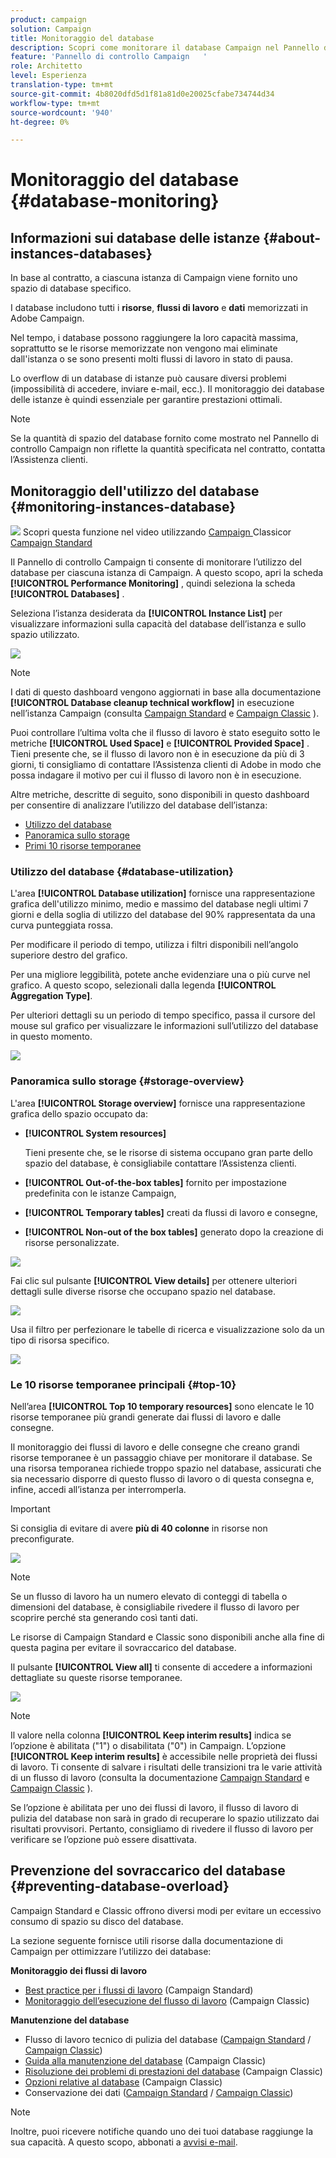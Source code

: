 ```yaml
---
product: campaign
solution: Campaign
title: Monitoraggio del database
description: Scopri come monitorare il database Campaign nel Pannello di controllo Campaign
feature: 'Pannello di controllo Campaign   '
role: Architetto
level: Esperienza
translation-type: tm+mt
source-git-commit: 4b8020dfd5d1f81a81d0e20025cfabe734744d34
workflow-type: tm+mt
source-wordcount: '940'
ht-degree: 0%

---
```



# Monitoraggio del database {#database-monitoring}

## Informazioni sui database delle istanze {#about-instances-databases}

In base al contratto, a ciascuna istanza di Campaign viene fornito uno spazio di database specifico.

I database includono tutti i **risorse**, **flussi di lavoro** e **dati** memorizzati in Adobe Campaign.

Nel tempo, i database possono raggiungere la loro capacità massima, soprattutto se le risorse memorizzate non vengono mai eliminate dall&#39;istanza o se sono presenti molti flussi di lavoro in stato di pausa.

Lo overflow di un database di istanze può causare diversi problemi (impossibilità di accedere, inviare e-mail, ecc.). Il monitoraggio dei database delle istanze è quindi essenziale per garantire prestazioni ottimali.

>[!NOTE]
>
>Se la quantità di spazio del database fornito come mostrato nel Pannello di controllo Campaign non riflette la quantità specificata nel contratto, contatta l’Assistenza clienti.

## Monitoraggio dell&#39;utilizzo del database {#monitoring-instances-database}

![](assets/do-not-localize/how-to-video.png) Scopri questa funzione nel video utilizzando  [Campaign ](https://experienceleague.adobe.com/docs/campaign-classic-learn/control-panel/performance-monitoring/monitoring-databases.html?lang=en#performance-monitoring) Classicor  [Campaign Standard](https://experienceleague.adobe.com/docs/campaign-standard-learn/control-panel/performance-monitoring/monitoring-databases.html?lang=en#performance-monitoring)

Il Pannello di controllo Campaign ti consente di monitorare l’utilizzo del database per ciascuna istanza di Campaign. A questo scopo, apri la scheda **[!UICONTROL Performance Monitoring]** , quindi seleziona la scheda **[!UICONTROL Databases]** .

Seleziona l’istanza desiderata da **[!UICONTROL Instance List]** per visualizzare informazioni sulla capacità del database dell’istanza e sullo spazio utilizzato.

![](assets/databases_dashboard.png)

>[!NOTE]
>
>I dati di questo dashboard vengono aggiornati in base alla documentazione **[!UICONTROL Database cleanup technical workflow]** in esecuzione nell’istanza Campaign (consulta [Campaign Standard](https://docs.adobe.com/help/en/campaign-standard/using/administrating/application-settings/technical-workflows.html#list-of-technical-workflows) e [Campaign Classic](https://docs.adobe.com/help/en/campaign-classic/using/monitoring-campaign-classic/data-processing/database-cleanup-workflow.html) ).
>
>Puoi controllare l’ultima volta che il flusso di lavoro è stato eseguito sotto le metriche **[!UICONTROL Used Space]** e **[!UICONTROL Provided Space]** . Tieni presente che, se il flusso di lavoro non è in esecuzione da più di 3 giorni, ti consigliamo di contattare l’Assistenza clienti di Adobe in modo che possa indagare il motivo per cui il flusso di lavoro non è in esecuzione.

Altre metriche, descritte di seguito, sono disponibili in questo dashboard per consentire di analizzare l’utilizzo del database dell’istanza:

* [Utilizzo del database](../../performance-monitoring/using/database-monitoring.md#database-utilization)
* [Panoramica sullo storage](../../performance-monitoring/using/database-monitoring.md#storage-overview)
* [Primi 10 risorse temporanee](../../performance-monitoring/using/database-monitoring.md#top-10)

### Utilizzo del database {#database-utilization}

L&#39;area **[!UICONTROL Database utilization]** fornisce una rappresentazione grafica dell&#39;utilizzo minimo, medio e massimo del database negli ultimi 7 giorni e della soglia di utilizzo del database del 90% rappresentata da una curva punteggiata rossa.

Per modificare il periodo di tempo, utilizza i filtri disponibili nell’angolo superiore destro del grafico.

Per una migliore leggibilità, potete anche evidenziare una o più curve nel grafico. A questo scopo, selezionali dalla legenda **[!UICONTROL Aggregation Type]**.

Per ulteriori dettagli su un periodo di tempo specifico, passa il cursore del mouse sul grafico per visualizzare le informazioni sull’utilizzo del database in questo momento.

![](assets/databases_dashboard_detail.png)

### Panoramica sullo storage {#storage-overview}

L&#39;area **[!UICONTROL Storage overview]** fornisce una rappresentazione grafica dello spazio occupato da:

* **[!UICONTROL System resources]**

   Tieni presente che, se le risorse di sistema occupano gran parte dello spazio del database, è consigliabile contattare l’Assistenza clienti.

* **[!UICONTROL Out-of-the-box tables]** fornito per impostazione predefinita con le istanze Campaign,
* **[!UICONTROL Temporary tables]** creati da flussi di lavoro e consegne,
* **[!UICONTROL Non-out of the box tables]** generato dopo la creazione di risorse personalizzate.

![](assets/database-storage-overview.png)

Fai clic sul pulsante **[!UICONTROL View details]** per ottenere ulteriori dettagli sulle diverse risorse che occupano spazio nel database.

![](assets/database-storage-details.png)

Usa il filtro per perfezionare le tabelle di ricerca e visualizzazione solo da un tipo di risorsa specifico.

![](assets/database-storage-overview-filter.png)

### Le 10 risorse temporanee principali {#top-10}

Nell’area **[!UICONTROL Top 10 temporary resources]** sono elencate le 10 risorse temporanee più grandi generate dai flussi di lavoro e dalle consegne.

Il monitoraggio dei flussi di lavoro e delle consegne che creano grandi risorse temporanee è un passaggio chiave per monitorare il database. Se una risorsa temporanea richiede troppo spazio nel database, assicurati che sia necessario disporre di questo flusso di lavoro o di questa consegna e, infine, accedi all’istanza per interromperla.

>[!IMPORTANT]
>
>Si consiglia di evitare di avere **più di 40 colonne** in risorse non preconfigurate.

![](assets/database-top10.png)

>[!NOTE]
>
>Se un flusso di lavoro ha un numero elevato di conteggi di tabella o dimensioni del database, è consigliabile rivedere il flusso di lavoro per scoprire perché sta generando così tanti dati.
>
>Le risorse di Campaign Standard e Classic sono disponibili anche alla fine di questa pagina per evitare il sovraccarico del database.

Il pulsante **[!UICONTROL View all]** ti consente di accedere a informazioni dettagliate su queste risorse temporanee.

![](assets/database-top10-view.png)

>[!NOTE]
>
>Il valore nella colonna **[!UICONTROL Keep interim results]** indica se l’opzione è abilitata (&quot;1&quot;) o disabilitata (&quot;0&quot;) in Campaign. L’opzione **[!UICONTROL Keep interim results]** è accessibile nelle proprietà dei flussi di lavoro. Ti consente di salvare i risultati delle transizioni tra le varie attività di un flusso di lavoro (consulta la documentazione [Campaign Standard](https://docs.adobe.com/content/help/en/campaign-standard/using/managing-processes-and-data/executing-a-workflow/managing-execution-options.html) e [Campaign Classic](https://docs.adobe.com/content/help/en/campaign-classic/using/automating-with-workflows/general-operation/workflow-best-practices.html#logs) ).
>
>Se l’opzione è abilitata per uno dei flussi di lavoro, il flusso di lavoro di pulizia del database non sarà in grado di recuperare lo spazio utilizzato dai risultati provvisori. Pertanto, consigliamo di rivedere il flusso di lavoro per verificare se l’opzione può essere disattivata.

## Prevenzione del sovraccarico del database {#preventing-database-overload}

Campaign Standard e Classic offrono diversi modi per evitare un eccessivo consumo di spazio su disco del database.

La sezione seguente fornisce utili risorse dalla documentazione di Campaign per ottimizzare l’utilizzo dei database:

**Monitoraggio dei flussi di lavoro**

* [Best practice per i flussi di lavoro](https://docs.adobe.com/content/help/en/campaign-standard/using/managing-processes-and-data/workflow-general-operation/best-practices-workflows.html)  (Campaign Standard)
* [Monitoraggio dell’esecuzione del flusso di lavoro](https://docs.adobe.com/help/en/campaign-classic/using/automating-with-workflows/monitoring-workflows/monitoring-workflow-execution.html)  (Campaign Classic)

**Manutenzione del database**

* Flusso di lavoro tecnico di pulizia del database ([Campaign Standard](https://docs.adobe.com/help/en/campaign-standard/using/administrating/application-settings/technical-workflows.html#list-of-technical-workflows) / [Campaign Classic](https://docs.adobe.com/help/en/campaign-classic/using/monitoring-campaign-classic/data-processing/database-cleanup-workflow.html))
* [Guida alla manutenzione del database](https://docs.adobe.com/content/help/en/campaign-classic/using/monitoring-campaign-classic/database-maintenance/recommendations.html)  (Campaign Classic)
* [Risoluzione dei problemi di prestazioni del database](https://docs.adobe.com/content/help/en/campaign-classic/using/monitoring-campaign-classic/troubleshooting/database-performances.html)  (Campaign Classic)
* [Opzioni relative al database](https://docs.adobe.com/help/en/campaign-classic/using/installing-campaign-classic/appendices/configuring-campaign-options.html#database)  (Campaign Classic)
* Conservazione dei dati ([Campaign Standard](https://docs.adobe.com/help/en/campaign-standard/using/administrating/application-settings/data-retention.html) / [Campaign Classic](https://docs.adobe.com/help/en/campaign-classic/using/configuring-campaign-classic/data-model/data-model-best-practices.html#data-retention))

>[!NOTE]
>
>Inoltre, puoi ricevere notifiche quando uno dei tuoi database raggiunge la sua capacità. A questo scopo, abbonati a [avvisi e-mail](../../performance-monitoring/using/email-alerting.md).
